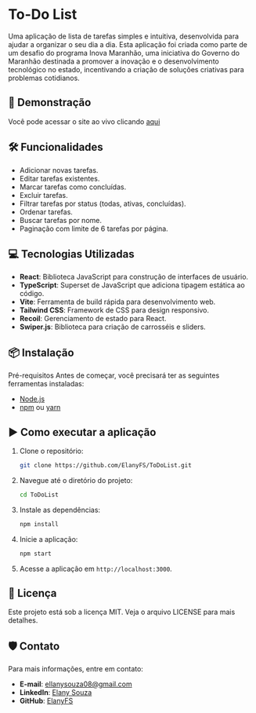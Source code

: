 # To-Do List

Uma aplicação de lista de tarefas simples e intuitiva, desenvolvida para ajudar a organizar o seu dia a dia. Esta aplicação foi criada como parte de um desafio do programa Inova Maranhão, uma iniciativa do Governo do Maranhão destinada a promover a inovação e o desenvolvimento tecnológico no estado, incentivando a criação de soluções criativas para problemas cotidianos.

## 🚀 Demonstração

Você pode acessar o site ao vivo clicando [aqui](https://to-do-list-trilha.vercel.app/)

## 🛠️ Funcionalidades

- Adicionar novas tarefas.
- Editar tarefas existentes.
- Marcar tarefas como concluídas.
- Excluir tarefas.
- Filtrar tarefas por status (todas, ativas, concluídas).
- Ordenar tarefas.
- Buscar tarefas por nome.
- Paginação com limite de 6 tarefas por página.

## 💻 Tecnologias Utilizadas

- **React**: Biblioteca JavaScript para construção de interfaces de usuário.
- **TypeScript**: Superset de JavaScript que adiciona tipagem estática ao código.
- **Vite**: Ferramenta de build rápida para desenvolvimento web.
- **Tailwind CSS**: Framework de CSS para design responsivo.
- **Recoil**: Gerenciamento de estado para React.
- **Swiper.js**: Biblioteca para criação de carrosséis e sliders.

## 📦 Instalação

Pré-requisitos
Antes de começar, você precisará ter as seguintes ferramentas instaladas:

- [Node.js](https://nodejs.org/pt)
- [npm](https://www.npmjs.com/) ou [yarn](https://yarnpkg.com/)

## ▶️ Como executar a aplicação
1. Clone o repositório:
    ```bash
    git clone https://github.com/ElanyFS/ToDoList.git
    ```
2. Navegue até o diretório do projeto:
    ```bash
    cd ToDoList
    ```
3. Instale as dependências:
    ```bash
    npm install
    ```
4. Inicie a aplicação:
    ```bash
    npm start
    ```
5. Acesse a aplicação em `http://localhost:3000`.
   
## 📄 Licença
Este projeto está sob a licença MIT. Veja o arquivo LICENSE para mais detalhes.

## 🛡️ Contato
Para mais informações, entre em contato:

- **E-mail**: [ellanysouza08@gmail.com](mailto:ellanysouza08@gmail.com)
- **LinkedIn**: [Elany Souza](https://www.linkedin.com/in/elany-de-souza-77b2b3140/)
- **GitHub**: [ElanyFS](https://github.com/ElanyFS)

